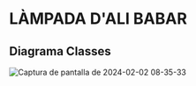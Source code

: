 # LÀMPADA D'ALI BABAR
## Diagrama Classes
![Captura de pantalla de 2024-02-02 08-35-33](https://github.com/adrianRodriguez77/lampadaAliBabar/assets/125450703/0c5b4159-45ad-4bd5-ba30-2ade6d0d0ce8)
